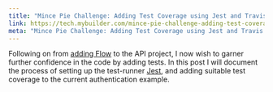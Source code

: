 ```yaml
---
title: "Mince Pie Challenge: Adding Test Coverage using Jest and Travis CI"
link: https://tech.mybuilder.com/mince-pie-challenge-adding-test-coverage-using-jest-and-travis-ci/
meta: "Mince Pie Challenge: Adding Test Coverage using Jest and Travis CI"
---
```


Following on from [adding Flow](https://tech.mybuilder.com/mince-pie-challenge-setting-up-flow-with-babel-and-webpack/) to the API project, I now wish to garner further confidence in the code by adding tests.
In this post I will document the process of setting up the test-runner [Jest](https://jestjs.io/), and adding suitable test coverage to the current authentication example.
<!--more-->
